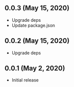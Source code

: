 ## 0.0.3 (May 15, 2020)

* Upgrade deps
* Update package.json

## 0.0.2 (May 15, 2020)

* Upgrade deps

## 0.0.1 (May 2, 2020)

* Initial release
